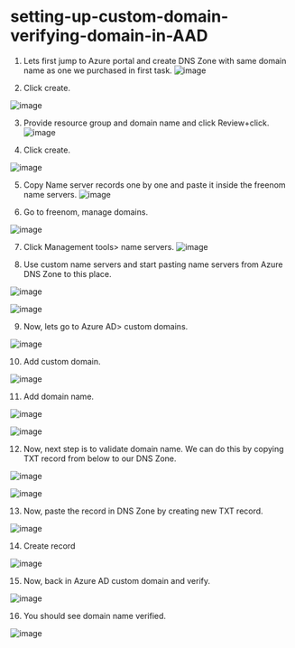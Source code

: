 # setting-up-custom-domain-verifying-domain-in-AAD

1.	Lets first jump to Azure portal and create DNS Zone with same domain name as one we purchased in first task.
  ![image](https://user-images.githubusercontent.com/98162105/152945367-f5bb6cc3-f60d-48b0-9d5b-13db43714202.png)
 
 
2.	Click create.

  ![image](https://user-images.githubusercontent.com/98162105/152945337-04ee21ed-f098-4cf1-be5e-7071d0632804.png)
 
 
3.	Provide resource group and domain name and click Review+click.
  ![image](https://user-images.githubusercontent.com/98162105/152945294-1e84ff10-b302-43c3-a66b-d93db3575087.png)
   
   
4.	Click create.

  ![image](https://user-images.githubusercontent.com/98162105/152945172-8849616e-6a73-4248-b867-869121e4b70f.png)


 
5.	Copy Name server records one by one and paste it inside the freenom name servers.
  ![image](https://user-images.githubusercontent.com/98162105/152945133-a1fb4217-6ca4-443b-82b2-ea6713f7378c.png)


 
6.	Go to freenom, manage domains.

  ![image](https://user-images.githubusercontent.com/98162105/152945098-a2d43726-5224-4815-b59f-ba7c77aee504.png)

 
 
7.	Click Management tools> name servers.
  ![image](https://user-images.githubusercontent.com/98162105/152945064-2c21e8d8-69e0-418d-926a-3afd595315e9.png)
 
 
 
8.	Use custom name servers and start pasting name servers from Azure DNS Zone to this place.

  ![image](https://user-images.githubusercontent.com/98162105/152944864-d7535f3b-a09c-47d7-9ee5-c449fde0481e.png)
 
  ![image](https://user-images.githubusercontent.com/98162105/152944786-9a163e9e-9807-489b-aada-d35ba223327b.png)

 
 
9.	Now, lets go to Azure AD> custom domains.

  ![image](https://user-images.githubusercontent.com/98162105/152944688-a1895e38-19b3-4a87-a1f8-f0596f9c4c4e.png)
 
 
10.	Add custom domain.

 ![image](https://user-images.githubusercontent.com/98162105/152944486-a46a97a4-8cd2-431d-9bb5-3c01bd290c2c.png)
         
         
11.	Add domain name.

 ![image](https://user-images.githubusercontent.com/98162105/152944320-516ec8b6-0f62-4cf3-a460-02301379251b.png)
 
 ![image](https://user-images.githubusercontent.com/98162105/152944347-41ee936a-eb48-4714-bb3c-4c7b6cf85a84.png)

 
 
12.	Now, next step is to validate domain name. We can do this by copying TXT record from below to our DNS Zone.

 ![image](https://user-images.githubusercontent.com/98162105/152944279-59574e23-776e-4b2d-8531-55fd54da379a.png)

 ![image](https://user-images.githubusercontent.com/98162105/152944186-99c4fbcd-b223-4e12-91d5-89a53f2070a6.png)


13.	Now, paste the record in DNS Zone by creating new TXT record.

  ![image](https://user-images.githubusercontent.com/98162105/152944147-475b64cb-cada-448a-bd2b-9e84f9c5d092.png)
 


14.	Create record

 ![image](https://user-images.githubusercontent.com/98162105/152944092-447b3f83-6ad2-4d2a-a53d-9bb6cf5a0c8e.png)



15.	Now, back in Azure AD custom domain and verify.
 
 ![image](https://user-images.githubusercontent.com/98162105/152944031-6f4bfe8f-d3ac-4b27-bb1d-a77649992009.png)



16. You should see domain name verified.
 
 ![image](https://user-images.githubusercontent.com/98162105/152943999-f41baac9-005c-4ff0-9e57-95da6aab42e3.png)


